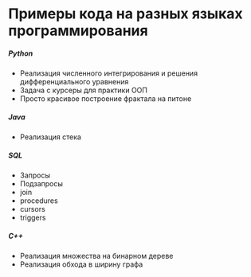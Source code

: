 # Примеры кода на разных языках программирования
##### Python
- Реализация численного интегрирования и решения дифференциального уравнения
- Задача с курсеры для практики ООП
- Просто красивое построение фрактала на питоне

##### Java
- Реализация стека

##### SQL
- Запросы
- Подзапросы
- join
- procedures
- cursors
- triggers
##### C++
- Реализация множества на бинарном дереве
- Реализация обхода в ширину графа

